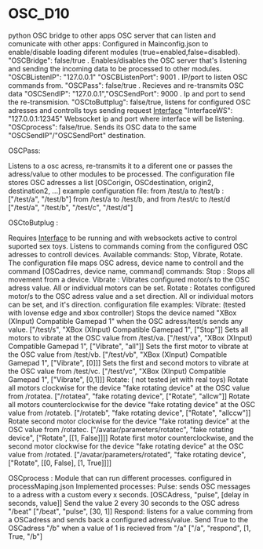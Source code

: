 # OSC_D10
python OSC bridge to other apps
OSC server that can listen and comunicate with other apps:
  Configured in Mainconfig.json to enable/disable loading diferent modules (true=enabled,false=disabled).
    "OSCBridge": false/true . Enables/disables the OSC server that's listening and sending the incoming data to be processed to other modules.
    "OSCBListenIP": "127.0.0.1" "OSCBListenPort": 9001 . IP/port to listen OSC commands from.
    "OSCPass": false/true . Recieves and re-transmits OSC data
    "OSCSendIP": "127.0.0.1","OSCSendPort": 9000 . Ip and port to send the re-transmision.
    "OSCtoButtplug": false/true, listens for configured OSC adresses and controlls toys sending request [Interface](https://intiface.com/)
    "InterfaceWS": "127.0.0.1:12345"  Websocket ip and port where interface will be listening.
    "OSCprocess": false/true. Sends its OSC data to the same "OSCSendIP"/"OSCSendPort" destination.
    
OSCPass: 

  Listens to a osc acress, re-transmits it to a diferent one or passes the adress/value to other modules to be processed.
    The configuration file stores OSC adresses a list [OSCorigin, OSCdestination, origin2, destination2, ...]
        example configuration file:
          from /test/a to /test/b : 
              ["/test/a", "/test/b"]
          from /test/a to /test/b, and from /test/c to /test/d
              ["/test/a", "/test/b", "/test/c", "/test/d"]
              
OSCtoButplug :

  Requires [Interface](https://intiface.com/) to be running and with websockets active to control suported sex toys.
  Listens to commands coming from the configured OSC adresses to controll devices.
      Available commands: Stop, Vibrate, Rotate.
        The configuration file maps OSC adress, device name to controll and the command [OSCadrres, device name, command]
          commands:
              Stop : Stops all movement from a device.
              Vibrate : Vibrates configured motor/s to the OSC adress value. All or individual motors can be set.
              Rotate : Rotates configured motor/s to the OSC adress value and a set direction. All or individual motors can be set, and it's direction.
                configuration file examples:
                Vibrate: (tested with lovense edge and xbox controller)
                    Stops the device named "XBox (XInput) Compatible Gamepad 1" when the OSC adress/test/s sends any value.
                        ["/test/s", "XBox (XInput) Compatible Gamepad 1", ["Stop"]]
                    Sets all motors to vibrate at the OSC value from /test/va.
                        ["/test/va", "XBox (XInput) Compatible Gamepad 1", ["Vibrate", "all"]]
                    Sets the first motor to vibrate at the OSC value from /test/vb.
                        ["/test/vb", "XBox (XInput) Compatible Gamepad 1", ["Vibrate", [0]]]
                    Sets the first and second motors to vibrate at the OSC value from /test/vc.
                        ["/test/vc", "XBox (XInput) Compatible Gamepad 1", ["Vibrate", [0,1]]]
                Rotate: ( not tested jet with real toys)
                    Rotate all motors clockwise for the device "fake rotating device" at the OSC value from /rotatea.
                        ["/rotatea", "fake rotating device", ["Rotate", "allcw"]]
                    Rotate all motors counterclockwise for the device "fake rotating device" at the OSC value from /rotateb.
                        ["/rotateb", "fake rotating device", ["Rotate", "allccw"]]
                    Rotate second motor clockwise for the device "fake rotating device" at the OSC value from /rotatec.
                        ["/avatar/parameters/rotatec", "fake rotating device", ["Rotate", [[1, False]]]]
                    Rotate first motor counterclockwise, and the second motor clockwise for the device "fake rotating device" at the OSC value from /rotated.
                        ["/avatar/parameters/rotated", "fake rotating device", ["Rotate", [[0, False], [1, True]]]]
                  
OSCprocess :
    Module that can run different processes.
      configured in processMaping.json
    Implemented processes:
        Pulse: sends OSC messages to a adress with a custom every x seconds. [OSCAdress, "pulse", [delay in seconds, value]]
          Send the value 2 every 30 seconds to the OSC adress "/beat"
            ["/beat", "pulse", [30, 1]]
        Respond: listens for a value comming from a OSCadress and sends back a configured adress/value.
          Send True to the OSCadress "/b" when a value of 1 is recieved from "/a"
            ["/a", "respond", [1, True, "/b"]
        
                        
